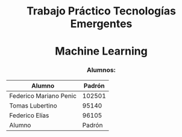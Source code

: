 <center>

# Trabajo Práctico Tecnologías Emergentes 
# Machine Learning

### Alumnos: 


| Alumno | Padrón |
|---|---|
| Federico Mariano Penic | 102501 |
| Tomas Lubertino | 95140 |
| Federico Elías | 96105 | 
| Alumno | Padrón |

</center>

